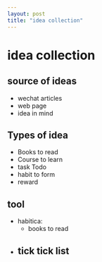 ```yaml
---
layout: post
title: "idea collection"
---
```

# idea collection

## source of ideas

- wechat articles
- web page
- idea in mind

## Types of idea
- Books to read
- Course to learn
- task Todo
- habit to form
- reward

## tool

- habitica:
  - books to read
- tick tick list
  -
